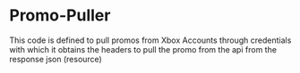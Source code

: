# Promo-Puller
This code is defined to pull promos from Xbox Accounts through credentials with which it obtains the headers to pull the promo from the api from the response json (resource)
